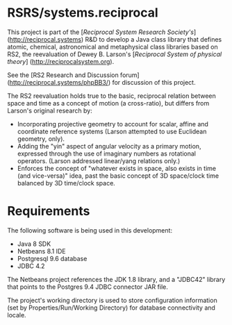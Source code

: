# RSRS/systems.reciprocal
This project is part of the [_Reciprocal System Research Society's_] (http://reciprocal.systems) R&D to develop
a Java class library that defines atomic, chemical, astronomical and
metaphysical class libraries based on RS2, the reevaluation of Dewey B. Larson's
[_Reciprocal System of physical theory_] (http://reciprocalsystem.org).

See the [RS2 Research and Discussion forum] (http://reciprocal.systems/phpBB3/)
for discussion of this project.

The RS2 reevaluation holds true to the basic, reciprocal relation between space and time
as a concept of motion (a cross-ratio), but differs from Larson's original research by:

* Incorporating projective geometry to account for scalar, affine and coordinate reference
systems (Larson attempted to use Euclidean geometry, only).
* Adding the "yin" aspect of angular velocity as a primary motion, expressed through the
use of imaginary numbers as rotational operators. (Larson addressed linear/yang relations only.)
* Enforces the concept of "whatever exists in space, also exists in time (and vice-versa)"
idea, past the basic concept of 3D space/clock time balanced by 3D time/clock space.

# Requirements
The following software is being used in this development:

* Java 8 SDK
* Netbeans 8.1 IDE
* Postgresql 9.6 database
* JDBC 4.2

The Netbeans project references the JDK 1.8 library, and a "JDBC42" library that points
to the Postgres 9.4 JDBC connector JAR file.

The project's working directory is used to store configuration information
(set by Properties/Run/Working Directory) for database connectivity and locale.
